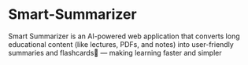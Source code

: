 # Smart-Summarizer
Smart Summarizer is an AI-powered web application that converts long educational content (like lectures, PDFs, and notes) into user-friendly summaries and flashcards🎴 — making learning faster and simpler
